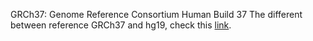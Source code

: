 GRCh37: Genome Reference Consortium Human Build 37
The different between reference GRCh37 and hg19, check this [link](https://software.broadinstitute.org/gatk/documentation/article?id=23390).
